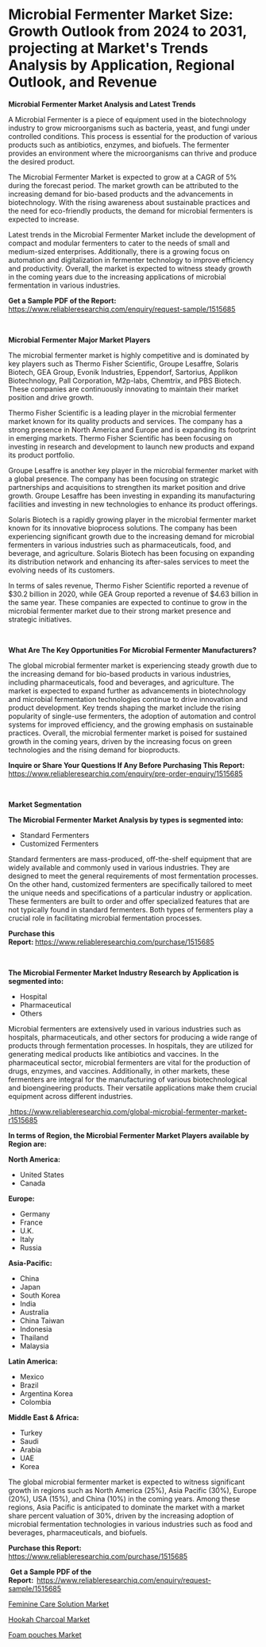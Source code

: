 <p><h1>Microbial Fermenter Market Size: Growth Outlook from 2024 to 2031, projecting at Market's Trends Analysis by Application, Regional Outlook, and Revenue</h1></p><p><strong>Microbial Fermenter Market Analysis and Latest Trends</strong></p>
<p><p>A Microbial Fermenter is a piece of equipment used in the biotechnology industry to grow microorganisms such as bacteria, yeast, and fungi under controlled conditions. This process is essential for the production of various products such as antibiotics, enzymes, and biofuels. The fermenter provides an environment where the microorganisms can thrive and produce the desired product.</p><p>The Microbial Fermenter Market is expected to grow at a CAGR of 5% during the forecast period. The market growth can be attributed to the increasing demand for bio-based products and the advancements in biotechnology. With the rising awareness about sustainable practices and the need for eco-friendly products, the demand for microbial fermenters is expected to increase.</p><p>Latest trends in the Microbial Fermenter Market include the development of compact and modular fermenters to cater to the needs of small and medium-sized enterprises. Additionally, there is a growing focus on automation and digitalization in fermenter technology to improve efficiency and productivity. Overall, the market is expected to witness steady growth in the coming years due to the increasing applications of microbial fermentation in various industries.</p></p>
<p><strong>Get a Sample PDF of the Report:&nbsp;</strong> <a href="https://www.reliableresearchiq.com/enquiry/request-sample/1515685">https://www.reliableresearchiq.com/enquiry/request-sample/1515685</a></p>
<p>&nbsp;</p>
<p><strong>Microbial Fermenter Major Market Players</strong></p>
<p><p>The microbial fermenter market is highly competitive and is dominated by key players such as Thermo Fisher Scientific, Groupe Lesaffre, Solaris Biotech, GEA Group, Evonik Industries, Eppendorf, Sartorius, Applikon Biotechnology, Pall Corporation, M2p-labs, Chemtrix, and PBS Biotech. These companies are continuously innovating to maintain their market position and drive growth.</p><p>Thermo Fisher Scientific is a leading player in the microbial fermenter market known for its quality products and services. The company has a strong presence in North America and Europe and is expanding its footprint in emerging markets. Thermo Fisher Scientific has been focusing on investing in research and development to launch new products and expand its product portfolio.</p><p>Groupe Lesaffre is another key player in the microbial fermenter market with a global presence. The company has been focusing on strategic partnerships and acquisitions to strengthen its market position and drive growth. Groupe Lesaffre has been investing in expanding its manufacturing facilities and investing in new technologies to enhance its product offerings.</p><p>Solaris Biotech is a rapidly growing player in the microbial fermenter market known for its innovative bioprocess solutions. The company has been experiencing significant growth due to the increasing demand for microbial fermenters in various industries such as pharmaceuticals, food, and beverage, and agriculture. Solaris Biotech has been focusing on expanding its distribution network and enhancing its after-sales services to meet the evolving needs of its customers.</p><p>In terms of sales revenue, Thermo Fisher Scientific reported a revenue of $30.2 billion in 2020, while GEA Group reported a revenue of $4.63 billion in the same year. These companies are expected to continue to grow in the microbial fermenter market due to their strong market presence and strategic initiatives.</p></p>
<p>&nbsp;</p>
<p><strong>What Are The Key Opportunities For Microbial Fermenter Manufacturers?</strong></p>
<p><p>The global microbial fermenter market is experiencing steady growth due to the increasing demand for bio-based products in various industries, including pharmaceuticals, food and beverages, and agriculture. The market is expected to expand further as advancements in biotechnology and microbial fermentation technologies continue to drive innovation and product development. Key trends shaping the market include the rising popularity of single-use fermenters, the adoption of automation and control systems for improved efficiency, and the growing emphasis on sustainable practices. Overall, the microbial fermenter market is poised for sustained growth in the coming years, driven by the increasing focus on green technologies and the rising demand for bioproducts.</p></p>
<p><strong>Inquire or Share Your Questions If Any Before Purchasing This Report:</strong> <a href="https://www.reliableresearchiq.com/enquiry/pre-order-enquiry/1515685">https://www.reliableresearchiq.com/enquiry/pre-order-enquiry/1515685</a></p>
<p>&nbsp;</p>
<p><strong>Market Segmentation</strong></p>
<p><strong>The Microbial Fermenter Market Analysis by types is segmented into:</strong></p>
<p><ul><li>Standard Fermenters</li><li>Customized Fermenters</li></ul></p>
<p><p>Standard fermenters are mass-produced, off-the-shelf equipment that are widely available and commonly used in various industries. They are designed to meet the general requirements of most fermentation processes. On the other hand, customized fermenters are specifically tailored to meet the unique needs and specifications of a particular industry or application. These fermenters are built to order and offer specialized features that are not typically found in standard fermenters. Both types of fermenters play a crucial role in facilitating microbial fermentation processes.</p></p>
<p><strong>Purchase this Report:&nbsp;</strong><a href="https://www.reliableresearchiq.com/purchase/1515685">https://www.reliableresearchiq.com/purchase/1515685</a></p>
<p>&nbsp;</p>
<p><strong>The Microbial Fermenter Market Industry Research by Application is segmented into:</strong></p>
<p><ul><li>Hospital</li><li>Pharmaceutical</li><li>Others</li></ul></p>
<p><p>Microbial fermenters are extensively used in various industries such as hospitals, pharmaceuticals, and other sectors for producing a wide range of products through fermentation processes. In hospitals, they are utilized for generating medical products like antibiotics and vaccines. In the pharmaceutical sector, microbial fermenters are vital for the production of drugs, enzymes, and vaccines. Additionally, in other markets, these fermenters are integral for the manufacturing of various biotechnological and bioengineering products. Their versatile applications make them crucial equipment across different industries.</p></p>
<p><a href="https://www.reliableresearchiq.com/global-microbial-fermenter-market-r1515685">&nbsp;https://www.reliableresearchiq.com/global-microbial-fermenter-market-r1515685</a></p>
<p><strong>In terms of Region, the Microbial Fermenter Market Players available by Region are:</strong></p>
<p>
    <p> <strong> North America: </strong>
        <ul>
            <li>United States</li>
            <li>Canada</li>
        </ul>
        </p> 
    <p> <strong> Europe: </strong>
        <ul>
            <li>Germany</li>
            <li>France</li>
            <li>U.K.</li>
            <li>Italy</li>
            <li>Russia</li>
        </ul>
        </p> 
    <p> <strong> Asia-Pacific: </strong>
        <ul>
            <li>China</li>
            <li>Japan</li>
            <li>South Korea</li>
            <li>India</li>
            <li>Australia</li>
            <li>China Taiwan</li>
            <li>Indonesia</li>
            <li>Thailand</li>
            <li>Malaysia</li>
        </ul>
        </p> 
    <p> <strong> Latin America: </strong>
        <ul>
            <li>Mexico</li>
            <li>Brazil</li>
            <li>Argentina Korea</li>
            <li>Colombia</li>
        </ul>
        </p> 
    <p> <strong> Middle East & Africa: </strong>
        <ul>
            <li>Turkey</li>
            <li>Saudi</li>
            <li>Arabia</li>
            <li>UAE</li>
            <li>Korea</li>
        </ul>
    </p>
    </p>
<p><p>The global microbial fermenter market is expected to witness significant growth in regions such as North America (25%), Asia Pacific (30%), Europe (20%), USA (15%), and China (10%) in the coming years. Among these regions, Asia Pacific is anticipated to dominate the market with a market share percent valuation of 30%, driven by the increasing adoption of microbial fermentation technologies in various industries such as food and beverages, pharmaceuticals, and biofuels.</p></p>
<p><strong>Purchase this Report: </strong><a href="https://www.reliableresearchiq.com/purchase/1515685">https://www.reliableresearchiq.com/purchase/1515685</a></p>
<p>&nbsp;<strong>Get a Sample PDF of the Report:&nbsp;&nbsp;</strong><a href="https://www.reliableresearchiq.com/enquiry/request-sample/1515685">https://www.reliableresearchiq.com/enquiry/request-sample/1515685</a></p>
<p><strong></strong></p>
<p><p><a href="https://medium.com/@eliasman59/strategic-insights-into-global-feminine-care-solution-market-trends-2024-2031-covered-in-126-0863de48cf94">Feminine Care Solution Market</a></p><p><a href="https://medium.com/@sartikariska52/hookah-charcoal-market-research-report-includes-analysis-on-market-size-share-and-growth-rate-at-7-69ceb6e8653e">Hookah Charcoal Market</a></p><p><a href="https://medium.com/@daveblock12/foam-pouches-market-size-market-segmentation-market-trends-and-growth-analysis-forecast-till-2031-13114729eb4d">Foam pouches Market</a></p></p>